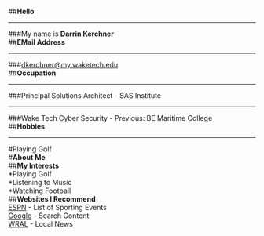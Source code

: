 ##**Hello**  
______________________________________  
###My name is **Darrin Kerchner**  
##**EMail Address**  
______________________________________  
###dkerchner@my.waketech.edu  
##**Occupation**  
______________________________________  
###Principal Solutions Architect - SAS Institute  
_______________________________________  
###Wake Tech Cyber Security - Previous: BE Maritime College  
##**Hobbies**  
________________________________________  
#Playing Golf  
#**About Me**  
##**My Interests**  
 *Playing Golf  
 *Listening to Music  
 *Watching Football  
##**Websites I Recommend**  
[ESPN](www.espn.com) - List of Sporting Events  
[Google](www.google.com) - Search Content  
[WRAL](www.wral.com) - Local News
